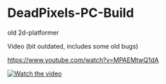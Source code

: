 # DeadPixels-PC-Build
old 2d-platformer

Video (bit outdated, includes some old bugs)

https://www.youtube.com/watch?v=MPAEMtwQ1dA

[![Watch the video](https://img.youtube.com/vi/MPAEMtwQ1dA/sddefault.jpg)](https://youtu.be/MPAEMtwQ1dA)
